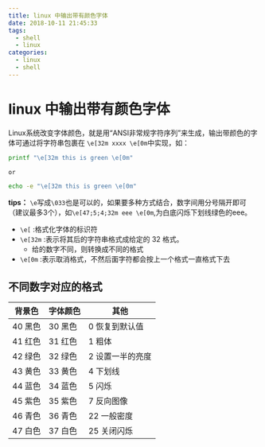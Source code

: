 ```yaml
---
title: linux 中输出带有颜色字体
date: 2018-10-11 21:45:33
tags:
  - shell
  - linux
categories:
  - linux
  - shell
---
```


# linux 中输出带有颜色字体

Linux系统改变字体颜色，就是用“ANSI非常规字符序列”来生成，输出带颜色的字体可通过将字符串包裹在 `\e[32m xxxx \e[0m`中实现，如：
```sh
printf "\e[32m this is green \e[0m"

or

echo -e "\e[32m this is green \e[0m"
```

**tips：** `\e`写成`\033`也是可以的，如果要多种方式结合，数字间用分号隔开即可（建议最多3个），如`\e[47;5;4;32m eee \e[0m`,为白底闪烁下划线绿色的eee。

- `\e[` :格式化字体的标识符
- `\e[32m` :表示将其后的字符串格式成给定的 32 格式。
  - 给的数字不同，则转换成不同的格式
- `\e[0m` :表示取消格式，不然后面字符都会按上一个格式一直格式下去

## 不同数字对应的格式

|背景色|字体颜色|其他|
| - | - | - |
| 40 黑色 | 30 黑色 | 0 恢复到默认值 |
| 41 红色 | 31 红色 | 1 粗体 |
| 42 绿色 | 32 绿色 | 2 设置一半的亮度 |
| 43 黄色 | 33 黄色 | 4 下划线 |
| 44 蓝色 | 34 蓝色 | 5 闪烁 |
| 45 紫色 | 35 紫色 | 7 反向图像 |
| 46 青色 | 36 青色 | 22 一般密度 |
| 47 白色 | 37 白色 | 25 关闭闪烁 |